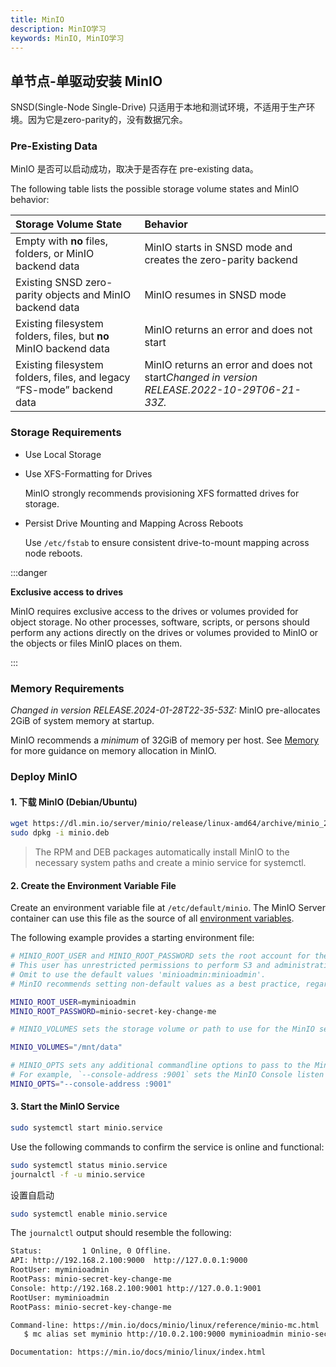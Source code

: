 ```yaml
---
title: MinIO
description: MinIO学习 
keywords: MinIO, MinIO学习 
---
```


## 单节点-单驱动安装 MinIO

SNSD(Single-Node Single-Drive) 只适用于本地和测试环境，不适用于生产环境。因为它是zero-parity的，没有数据冗余。

### Pre-Existing Data

MinIO 是否可以启动成功，取决于是否存在 pre-existing data。

The following table lists the possible storage volume states and MinIO behavior:

| Storage Volume State                                         | Behavior                                                     |
| :----------------------------------------------------------- | :----------------------------------------------------------- |
| Empty with **no** files, folders, or MinIO backend data      | MinIO starts in SNSD mode and creates the zero-parity backend |
| Existing SNSD zero-parity objects and MinIO backend data     | MinIO resumes in SNSD mode                                   |
| Existing filesystem folders, files, but **no** MinIO backend data | MinIO returns an error and does not start                    |
| Existing filesystem folders, files, and legacy “FS-mode” backend data | MinIO returns an error and does not start*Changed in version RELEASE.2022-10-29T06-21-33Z.* |

### Storage Requirements

* Use Local Storage

* Use XFS-Formatting for Drives

    MinIO strongly recommends provisioning XFS formatted drives for storage. 

* Persist Drive Mounting and Mapping Across Reboots

    Use `/etc/fstab` to ensure consistent drive-to-mount mapping across node reboots.

:::danger

**Exclusive access to drives**

MinIO requires exclusive access to the drives or volumes provided for object storage. No other processes, software, scripts, or persons should perform any actions directly on the drives or volumes provided to MinIO or the objects or files MinIO places on them.

:::

### Memory Requirements

*Changed in version RELEASE.2024-01-28T22-35-53Z:* MinIO pre-allocates 2GiB of system memory at startup.

MinIO recommends a *minimum* of 32GiB of memory per host. See [Memory](https://min.io/docs/minio/linux/operations/checklists/hardware.html#minio-hardware-checklist-memory) for more guidance on memory allocation in MinIO.

### Deploy MinIO

#### 1. 下载 MinIO (Debian/Ubuntu)

```bash
wget https://dl.min.io/server/minio/release/linux-amd64/archive/minio_20250207232109.0.0_amd64.deb -O minio.deb
sudo dpkg -i minio.deb
```

> The RPM and DEB packages automatically install MinIO to the necessary system paths and create a minio service for systemctl. 


#### 2. Create the Environment Variable File

Create an environment variable file at `/etc/default/minio`. The MinIO Server container can use this file as the source of all [environment variables](https://min.io/docs/minio/linux/reference/minio-server/settings.html#minio-server-environment-variables).

The following example provides a starting environment file:

```bash
# MINIO_ROOT_USER and MINIO_ROOT_PASSWORD sets the root account for the MinIO server.
# This user has unrestricted permissions to perform S3 and administrative API operations on any resource in the deployment.
# Omit to use the default values 'minioadmin:minioadmin'.
# MinIO recommends setting non-default values as a best practice, regardless of environment

MINIO_ROOT_USER=myminioadmin
MINIO_ROOT_PASSWORD=minio-secret-key-change-me

# MINIO_VOLUMES sets the storage volume or path to use for the MinIO server.

MINIO_VOLUMES="/mnt/data"

# MINIO_OPTS sets any additional commandline options to pass to the MinIO server.
# For example, `--console-address :9001` sets the MinIO Console listen port
MINIO_OPTS="--console-address :9001"
```

#### 3. Start the MinIO Service

```bash
sudo systemctl start minio.service
```

Use the following commands to confirm the service is online and functional:

```bash
sudo systemctl status minio.service
journalctl -f -u minio.service
```

设置自启动

```bash
sudo systemctl enable minio.service
```

The `journalctl` output should resemble the following:

```bash
Status:         1 Online, 0 Offline.
API: http://192.168.2.100:9000  http://127.0.0.1:9000
RootUser: myminioadmin
RootPass: minio-secret-key-change-me
Console: http://192.168.2.100:9001 http://127.0.0.1:9001
RootUser: myminioadmin
RootPass: minio-secret-key-change-me

Command-line: https://min.io/docs/minio/linux/reference/minio-mc.html
   $ mc alias set myminio http://10.0.2.100:9000 myminioadmin minio-secret-key-change-me

Documentation: https://min.io/docs/minio/linux/index.html
```




